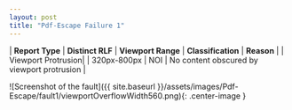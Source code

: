 ```yaml
---
layout: post
title: "Pdf-Escape Failure 1"
---
```

| **Report Type** | **Distinct RLF** | **Viewport Range** | **Classification** | **Reason** |
| Viewport Protrusion|  | 320px-800px | NOI | No content obscured by viewport protrusion | 

![Screenshot of the fault]({{ site.baseurl }}/assets/images/Pdf-Escape/fault1/viewportOverflowWidth560.png){: .center-image }